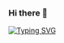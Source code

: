 ### Hi there 👋

[![Typing SVG](https://readme-typing-svg.demolab.com?font=Fira+Code&duration=4000&pause=1000&width=435&lines=Front+End+Developer+(Junior);Android+Developer+Java+(Basic);IT+Support)](https://git.io/typing-svg)

<!--
**JohanesSetiawan/JohanesSetiawan** is a ✨ _special_ ✨ repository because its `README.md` (this file) appears on your GitHub profile.

Here are some ideas to get you started:

- 🔭 I’m currently working on ...
- 🌱 I’m currently learning ...
- 👯 I’m looking to collaborate on ...
- 🤔 I’m looking for help with ...
- 💬 Ask me about ...
- 📫 How to reach me: ...
- 😄 Pronouns: ...
- ⚡ Fun fact: ...
-->

